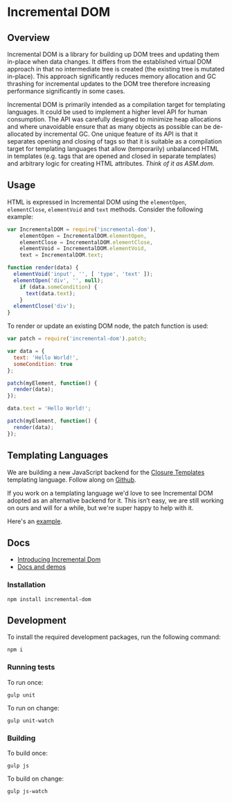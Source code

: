 # Incremental DOM

## Overview

Incremental DOM is a library for building up DOM trees and updating them in-place when data changes. It differs from the established virtual DOM approach in that no intermediate tree is created (the existing tree is mutated in-place). This approach significantly reduces memory allocation and GC thrashing for incremental updates to the DOM tree therefore increasing performance significantly in some cases.

Incremental DOM is primarily intended as a compilation target for templating languages. It could be used to implement a higher level API for human consumption. The API was carefully designed to minimize heap allocations and where unavoidable ensure that as many objects as possible can be de-allocated by incremental GC. One unique feature of its API is that it separates opening and closing of tags so that it is suitable as a compilation target for templating languages that allow (temporarily) unbalanced HTML in templates (e.g. tags that are opened and closed in separate templates) and arbitrary logic for creating HTML attributes.
*Think of it as ASM.dom.*

## Usage

HTML is expressed in Incremental DOM using the `elementOpen`, `elementClose`, `elementVoid` and `text` methods. Consider the following example:

```javascript
var IncrementalDOM = require('incremental-dom'),
    elementOpen = IncrementalDOM.elementOpen,
    elementClose = IncrementalDOM.elementClose,
    elementVoid = IncrementalDOM.elementVoid,
    text = IncrementalDOM.text;

function render(data) {
  elementVoid('input', '', [ 'type', 'text' ]);
  elementOpen('div', '', null);
    if (data.someCondition) {
      text(data.text);
    }
  elementClose('div');
}
```

To render or update an existing DOM node, the patch function is used:


```javascript
var patch = require('incremental-dom').patch;

var data = {
  text: 'Hello World!',
  someCondition: true
};

patch(myElement, function() {
  render(data);
});

data.text = 'Hello World!';

patch(myElement, function() {
  render(data);
});
```

## Templating Languages

We are building a new JavaScript backend for the
[Closure Templates](https://developers.google.com/closure/templates/) templating
language. Follow along on [Github](https://github.com/google/closure-templates/).

If you work on a templating language we'd love to see Incremental DOM adopted as
an alternative backend for it. This isn’t easy, we are still working on ours and
will for a while, but we're super happy to help with it.

Here's an [example](https://gist.github.com/sparhami/197f3b947712998639eb).

## Docs

- [Introducing Incremental Dom](https://medium.com/google-developers/introducing-incremental-dom-e98f79ce2c5f)
- [Docs and demos](http://google.github.io/incremental-dom/)

### Installation

`npm install incremental-dom`

## Development

To install the required development packages, run the following command:

`npm i`

### Running tests

To run once:

`gulp unit`

To run on change:

`gulp unit-watch`

### Building

To build once:

`gulp js`

To build on change:

`gulp js-watch`
